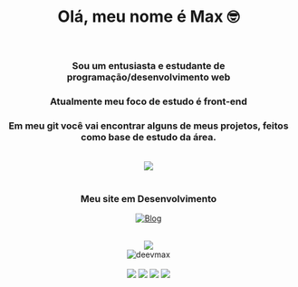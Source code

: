 <h1 align = center >Olá, meu nome é Max 🤓</h1> <br>
<h3 align = center >Sou um entusiasta e estudante de programação/desenvolvimento web</h3>
<h3 align = center >Atualmente meu foco de estudo é front-end</h3>
<h3 align = center >Em meu git você vai encontrar alguns de meus projetos, feitos como base de estudo da área.</h3> <br>
<div align="center">
  <img align="center" src="https://cdn.discordapp.com/attachments/958730643834044417/1046087957641166868/ezgif-1-ab386801c2.gif">
</div> <br>

<h3 align = center>Meu site em Desenvolvimento</h3>

<div align= "center">
  
[![Blog](https://img.shields.io/website?label=SujeitoProgramador.com&style=for-the-badge&url=https://sujeitoprogramador.com/)](https://incognitomax.netlify.app/)

</div> <br>

<div align = "center">
  <img src = "https://github-readme-stats.vercel.app/api?username=deevmax&show_icons=true&theme=midnight-purple"> <br>
  <img src="https://github-profile-trophy.vercel.app/?username=deevmax&theme=onedark&title=Followers,Issues,Star,Commit,Repository,Language,PullRequest" alt="deevmax">
</div> <br>

<div align = 'center'>
  <img src = "https://img.shields.io/badge/HTML-239120?style=for-the-badge&logo=html5&logoColor=white">
  <img src = "https://img.shields.io/badge/CSS-239120?&style=for-the-badge&logo=css3&logoColor=white">
  <img src = "https://img.shields.io/badge/JavaScript-F7DF1E?style=for-the-badge&logo=javascript&logoColor=black">
   <img src ="https://img.shields.io/badge/Discord-7289DA?style=for-the-badge&logo=discord&logoColor=white"
</div>
